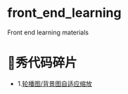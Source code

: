 # front_end_learning
Front end learning materials

# 🥇秀代码碎片
- 1.[轮播图/背景图自适应缩放](https://github.com/weijuer/front_end_learning/wiki/%E8%BD%AE%E6%92%AD%E5%9B%BE-%E8%83%8C%E6%99%AF%E5%9B%BE%E8%87%AA%E9%80%82%E5%BA%94)
